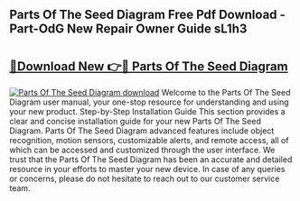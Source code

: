 ## Parts Of The Seed Diagram Free Pdf Download - Part-OdG New Repair Owner Guide sL1h3

# <h2><a href="http://dfk2lg.blite.top/?on=Parts+Of+The+Seed+Diagram">🔗Download New 👉🔴 Parts Of The Seed Diagram</a></h2>

[![Parts Of The Seed Diagram download](https://i.imgur.com/lujVjoI.png)](http://dfk2lg.blite.top/?on=Parts+Of+The+Seed+Diagram)
Welcome to the Parts Of The Seed Diagram user manual, your one-stop resource for understanding and using your new product. Step-by-Step Installation Guide This section provides a clear and concise installation guide for your new Parts Of The Seed Diagram. Parts Of The Seed Diagram advanced features include object recognition, motion sensors, customizable alerts, and remote access, all of which can be accessed and customized through the user interface. We trust that the Parts Of The Seed Diagram has been an accurate and detailed resource in your efforts to master your new device. In case of any queries or concerns, please do not hesitate to reach out to our customer service team.
